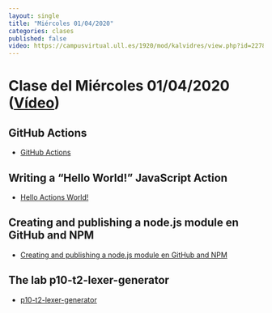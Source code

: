 ```yaml
---
layout: single
title: "Miércoles 01/04/2020"
categories: clases
published: false
video: https://campusvirtual.ull.es/1920/mod/kalvidres/view.php?id=227832
---
```


# Clase del Miércoles 01/04/2020  ([Vídeo]({{page.video}}))

## GitHub Actions

* [GitHub Actions]({{site.baseurl}}/assets/temas/introduccion-a-javascript/github-actions)

## Writing a “Hello World!” JavaScript Action

* [Hello Actions World!]({{site.baseurl}}/assets/temas/introduccion-a-javascript/creating-javascript-action)

## Creating and publishing a node.js module en GitHub and NPM

* [Creating and publishing a node.js module en GitHub and NPM]({{site.baseurl}}/assets/temas/introduccion-a-javascript/creating-and-publishing-npm-module)

## The lab p10-t2-lexer-generator

* [p10-t2-lexer-generator]({{site.baseurl}}/tema2-expresiones-regulares-y-analisis-lexico/practicas/p10-t2-lexer-generator/)

